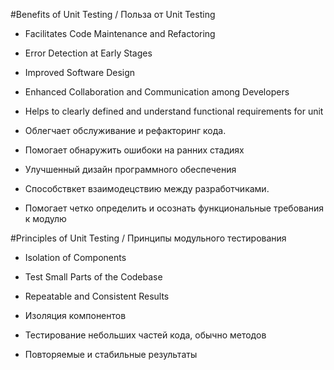#Benefits of Unit Testing / Польза от Unit Testing

- Facilitates Code Maintenance and Refactoring   
- Error Detection at Early Stages     
- Improved Software Design  
- Enhanced Collaboration and Communication among Developers 
- Helps to clearly defined and understand functional requirements for unit 


- Облегчает обслуживание и рефакторинг кода.  
- Помогает обнаружить ошибоки на ранних стадиях  
- Улучшенный дизайн программного обеспечения  
- Способствкет взаимодецствию между разработчиками.
- Помогает четко определить и осознать функциональные требования к модулю  


#Principles of Unit Testing / Принципы модульного тестирования  
 
- Isolation of Components     
- Test Small Parts of the Codebase  
- Repeatable and Consistent Results


- Изоляция компонентов   
- Тестирование небольших частей кода, обычно методов  
- Повторяемые и стабильные результаты  


